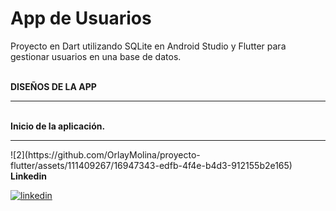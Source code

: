 # App de Usuarios
Proyecto en Dart utilizando SQLite en Android Studio y Flutter para gestionar usuarios en una base de datos. 

<br>
<b> DISEÑOS DE LA APP</b>

<hr>

<br>
<b> Inicio de la aplicación.</b>

<hr>
![2](https://github.com/OrlayMolina/proyecto-flutter/assets/111409267/16947343-edfb-4f4e-b4d3-912155b2e165)


<br>
<b>Linkedin</b>

<a href="https://www.linkedin.com/in/orlay-andres-molina-gomez-71b470241/" target="_blank">
  
![linkedin](https://github.com/OrlayMolina/proyecto-flutter/assets/111409267/e00e5fc9-ecad-44c1-bfad-d01f077a7cb2)

</a>


